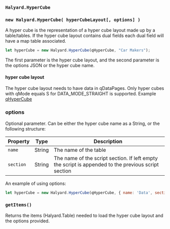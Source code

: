 ### `Halyard.HyperCube`

### `new Halyard.HyperCube( hyperCubeLayout[, options] )`
A hyper cube is the representation of a hyper cube layout made up by a table/tables. If the hyper cube layout contains dual fields each dual field will have a map table associated.

```javascript
let hyperCube = new Halyard.HyperCube(qHyperCube, "Car Makers");
```

The first parameter is the hyper cube layout, and the second parameter is the options JSON or the hyper cube name.

#### hyper cube layout
The hyper cube layout needs to have data in qDataPages. Only hyper cubes with qMode equals S for DATA_MODE_STRAIGHT is supported. Example [qHyperCube](../examples/data/hyper-cube.json)


### options
Optional parameter. Can be either the hyper cube name as a String, or the following structure:

| Property | Type   | Description |
|----------|--------|-------------|
| `name` | String | The name of the table |
| `section` | String | The name of the script section. If left empty the script is appended to the previous script section |

An example of using options:

```javascript
let hyperCube = new Halyard.HyperCube(qHyperCube, { name: 'Data', section: 'Data (HyperCube)' });
```

### `getItems()`

Returns the items (Halyard.Table) needed to load the hyper cube layout and the options provided.

